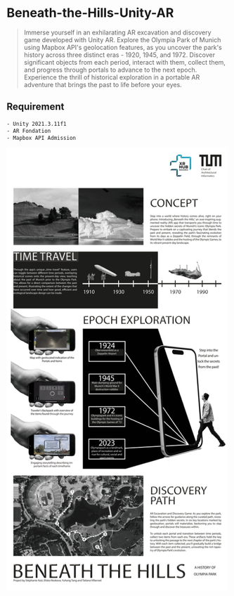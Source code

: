 # Beneath-the-Hills-Unity-AR
> Immerse yourself in an exhilarating AR excavation and discovery game developed with Unity AR. Explore the Olympia Park of Munich using Mapbox API's geolocation features, as you uncover the park's history across three distinct eras - 1920, 1945, and 1972. Discover significant objects from each period, interact with them, collect them, and progress through portals to advance to the next epoch. Experience the thrill of historical exploration in a portable AR adventure that brings the past to life before your eyes.
## Requirement
```
- Unity 2021.3.11f1
- AR Fondation
- Mapbox API Admission
```
![Poster](https://github.com/CHAROla1/Beneath-the-Hills-Unity-AR/blob/main/Poster_Mirror%20Worlds_Beneath%20the%20Hills.jpg)
